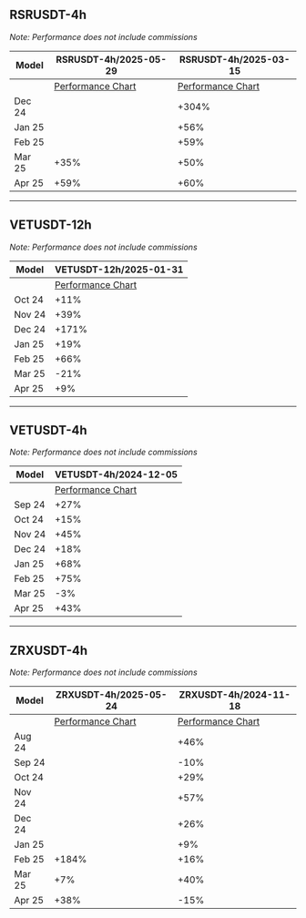 ## RSRUSDT-4h

_Note: Performance does not include commissions_

| Model                       | RSRUSDT-4h/2025-05-29 | RSRUSDT-4h/2025-03-15 |
|-----------------------------|-----------------------|-----------------------|
|                             | [Performance Chart](/models/RSRUSDT-4h/2025-05-29/performance.png) | [Performance Chart](/models/RSRUSDT-4h/2025-03-15/performance.png) |
| Dec 24                      |                       | +304%                 |
| Jan 25                      |                       | +56%                  |
| Feb 25                      |                       | +59%                  |
| Mar 25                      | +35%                  | +50%                  |
| Apr 25                      | +59%                  | +60%                  |

---

## VETUSDT-12h

_Note: Performance does not include commissions_

| Model                       | VETUSDT-12h/2025-01-31 |
|-----------------------------|------------------------|
|                             | [Performance Chart](/models/VETUSDT-12h/2025-01-31/performance.png) |
| Oct 24                      | +11%                   |
| Nov 24                      | +39%                   |
| Dec 24                      | +171%                  |
| Jan 25                      | +19%                   |
| Feb 25                      | +66%                   |
| Mar 25                      | -21%                   |
| Apr 25                      | +9%                    |


---



## VETUSDT-4h

_Note: Performance does not include commissions_

| Model                       | VETUSDT-4h/2024-12-05 |
|-----------------------------|-----------------------|
|                             | [Performance Chart](/models/VETUSDT-4h/2024-12-05/performance.png) |
| Sep 24                      | +27%                  |
| Oct 24                      | +15%                  |
| Nov 24                      | +45%                  |
| Dec 24                      | +18%                  |
| Jan 25                      | +68%                  |
| Feb 25                      | +75%                  |
| Mar 25                      | -3%                   |
| Apr 25                      | +43%                  |



---

## ZRXUSDT-4h

_Note: Performance does not include commissions_

| Model                       | ZRXUSDT-4h/2025-05-24 | ZRXUSDT-4h/2024-11-18 |
|-----------------------------|-----------------------|-----------------------|
|                             | [Performance Chart](/models/ZRXUSDT-4h/2025-05-24/performance.png) | [Performance Chart](/models/ZRXUSDT-4h/2024-11-18/performance.png) |
| Aug 24                      |                       | +46%                  |
| Sep 24                      |                       | -10%                  |
| Oct 24                      |                       | +29%                  |
| Nov 24                      |                       | +57%                  |
| Dec 24                      |                       | +26%                  |
| Jan 25                      |                       | +9%                   |
| Feb 25                      | +184%                 | +16%                  |
| Mar 25                      | +7%                   | +40%                  |
| Apr 25                      | +38%                  | -15%                  |




